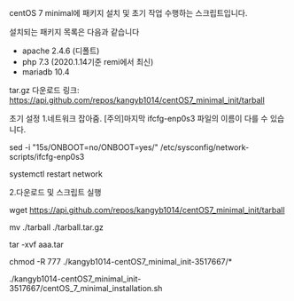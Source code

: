 centOS 7 minimal에 패키지 설치 및 초기 작업 수행하는 스크립트입니다.

설치되는 패키지 목록은 다음과 같습니다
 - apache 2.4.6 (디폴트)
 - php 7.3 (2020.1.14기준 remi에서 최신)
 - mariadb 10.4

tar.gz 다운로드 링크: https://api.github.com/repos/kangyb1014/centOS7_minimal_init/tarball

초기 설정
1.네트워크 잡아줌. [주의]마지막 ifcfg-enp0s3 파일의 이름이 다를 수 있습니다.

 sed -i "15s/ONBOOT=no/ONBOOT=yes/" /etc/sysconfig/network-scripts/ifcfg-enp0s3

 systemctl restart network


2.다운로드 및 스크립트 실행

 wget https://api.github.com/repos/kangyb1014/centOS7_minimal_init/tarball

 mv ./tarball ./tarball.tar.gz

 tar -xvf aaa.tar

 chmod -R 777 ./kangyb1014-centOS7_minimal_init-3517667/*

 ./kangyb1014-centOS7_minimal_init-3517667/centOS_7_minimal_installation.sh

